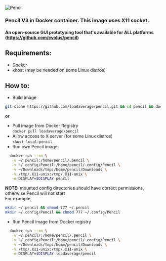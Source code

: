 ![Pencil](https://cldup.com/63hb_S0bDS.png)
### Pencil V3 in Docker container. This image uses X11 socket.
#### An open-source GUI prototyping tool that's available for ALL platforms (https://github.com/evolus/pencil)



Requirements:
---
- [Docker](https://github.com/docker/docker)
- xhost (may be needed on some Linux distros)

How to:
---
- Build image  
```bash
git clone https://github.com/loadaverage/pencil.git && cd pencil && docker build -t pencil .
```   
**or**  
- Pull image from Docker Registry  
`docker pull loadaverage/pencil`
- Allow access to X server (for some Linux distros)  
`xhost local:pencil`
- Run own Pencil image

 ```bash
   docker run --rm \
    -v ~/.pencil:/home/pencil/.pencil \
    -v ~/.config/Pencil:/home/pencil/.config/Pencil \
    -v ~/Downloads/tmp:/home/pencil/Downloads \
    -v /tmp/.X11-unix:/tmp/.X11-unix \
    -e DISPLAY=$DISPLAY pencil
```
**NOTE:** mounted config directories should have correct permissions, otherwise Pencil will not start   
For example:
 ```bash
 mkdir ~/.pencil && chmod 777 ~/.pencil
 mkdir ~/.config/Pencil && chmod 777 ~/.config/Pencil
```

- Run Pencil image from Docker registry   

 ```bash
   docker run --rm \
    -v ~/.pencil/:/home/pencil/.pencil \
    -v ~/.config/Pencil:/home/pencil/.config/Pencil \
    -v ~/Downloads/tmp:/home/pencil/Downloads \
    -v /tmp/.X11-unix:/tmp/.X11-unix \
    -e DISPLAY=$DISPLAY loadaverage/pencil
```
